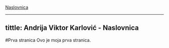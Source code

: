   
  
  [Naslovnica](https://github.com/fpehar/ATP22)
 
   ---
   
   tittle: Andrija Viktor Karlović - Naslovnica
   ---
   #Prva stranica
   Ovo je moja prva stranica.
   
